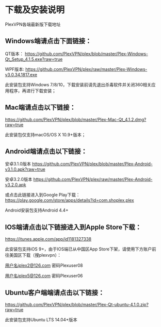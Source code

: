 # 下载及安装说明
PlexVPN各端最新版下载地址

## Windows端请点击下面链接：

QT版本：
https://github.com/PlexVPN/plex/blob/master/Plex-Windows-Qt_Setup_4.1.5.exe?raw=true

WPF版本:
https://github.com/PlexVPN/plex/raw/master/Plex-Windows-v3.0.34.1817.exe

此安装包支持Windows 7/8/10，下载安装前请先退出杀毒软件并关闭360相关应用程序，再进行下载安装；

## Mac端请点击以下链接：
https://github.com/PlexVPN/plex/blob/master/Plex-Mac-Qt_4.1.2.dmg?raw=true

此安装包仅支持macOS/OS X 10.9+版本；

## Android端请点击以下链接：
安卓3.1.0版本 https://github.com/PlexVPN/plex/blob/master/Plex-Android-v3.1.0.apk?raw=true

安卓3.2.0版本 https://github.com/PlexVPN/plex/raw/master/Plex-Android-v3.2.0.apk

或点击此链接进入到Google Play下载：
https://play.google.com/store/apps/details?id=com.shoplex.plex

Android安装包支持Android 4.4+

## IOS端请点击以下链接进入到Apple Store下载：
https://itunes.apple.com/app/id1181327338

此安装包支持iOS 9+，由于IOS端已从中国区App Store下架，请使用下方账户前往美国区下载（搜plexvpn）：

用户名iplex2@126.com 密码Plexuser08

用户名iplex5@126.com 密码Plexuser06

## Ubuntu客户端端请点击以下链接：
https://github.com/PlexVPN/plex/blob/master/Plex-Qt-ubuntu-4.1.0.zip?raw=true

此安装包支持Ubuntu LTS 14.04+版本
